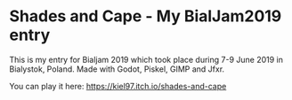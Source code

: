 # Shades and Cape - My BialJam2019 entry
This is my entry for Bialjam 2019 which took place during 7-9 June 2019 in Bialystok, Poland.
Made with Godot, Piskel, GIMP and Jfxr.

You can play it here: https://kiel97.itch.io/shades-and-cape
